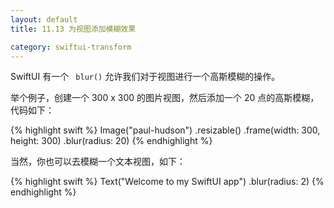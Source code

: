 ```yaml
---
layout: default
title: 11.13 为视图添加模糊效果

category: swiftui-transform
---
```


SwiftUI 有一个 ` blur()` 允许我们对于视图进行一个高斯模糊的操作。

举个例子，创建一个 300 x 300 的图片视图，然后添加一个 20 点的高斯模糊，代码如下：

{% highlight swift %}
Image("paul-hudson")
    .resizable()
    .frame(width: 300, height: 300)
    .blur(radius: 20)
{% endhighlight %}

当然，你也可以去模糊一个文本视图，如下：

{% highlight swift %}
Text("Welcome to my SwiftUI app")
    .blur(radius: 2)
{% endhighlight %}